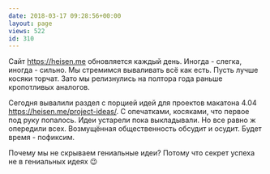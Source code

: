 ```yaml
---
date: 2018-03-17 09:28:56+00:00
layout: page
views: 522
id: 310
---
```


Сайт https://heisen.me обновляется каждый день. Иногда - слегка, иногда - сильно. Мы стремимся вываливать всё как есть. Пусть лучше косяки торчат. Зато мы релизнулись на полтора года раньше кропотливых аналогов.

Сегодня вывалили раздел с порцией идей для проектов макатона 4.04 https://heisen.me/project-ideas/. С опечатками, косяками, что первое под руку попалось. Идеи устарели пока выкладывали. Но все равно ж опередили всех. Возмущённая общественность обсудит и осудит. Будет время - пофиксим.

Почему мы не скрываем гениальные идеи? Потому что секрет успеха не в гениальных идеях 😉


